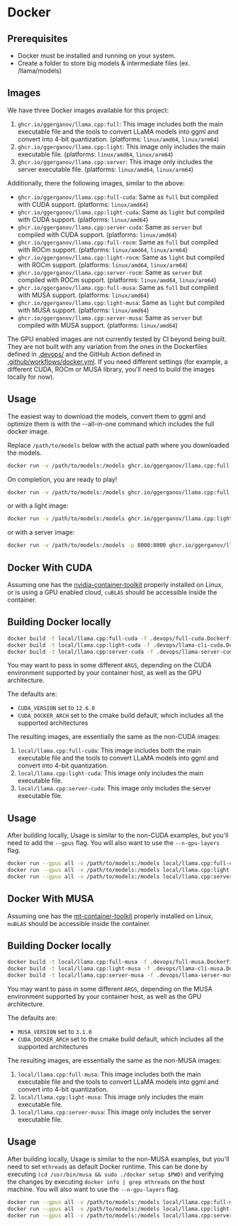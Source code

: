 # Docker

## Prerequisites
* Docker must be installed and running on your system.
* Create a folder to store big models & intermediate files (ex. /llama/models)

## Images
We have three Docker images available for this project:

1. `ghcr.io/ggerganov/llama.cpp:full`: This image includes both the main executable file and the tools to convert LLaMA models into ggml and convert into 4-bit quantization. (platforms: `linux/amd64`, `linux/arm64`)
2. `ghcr.io/ggerganov/llama.cpp:light`: This image only includes the main executable file. (platforms: `linux/amd64`, `linux/arm64`)
3. `ghcr.io/ggerganov/llama.cpp:server`: This image only includes the server executable file. (platforms: `linux/amd64`, `linux/arm64`)

Additionally, there the following images, similar to the above:

- `ghcr.io/ggerganov/llama.cpp:full-cuda`: Same as `full` but compiled with CUDA support. (platforms: `linux/amd64`)
- `ghcr.io/ggerganov/llama.cpp:light-cuda`: Same as `light` but compiled with CUDA support. (platforms: `linux/amd64`)
- `ghcr.io/ggerganov/llama.cpp:server-cuda`: Same as `server` but compiled with CUDA support. (platforms: `linux/amd64`)
- `ghcr.io/ggerganov/llama.cpp:full-rocm`: Same as `full` but compiled with ROCm support. (platforms: `linux/amd64`, `linux/arm64`)
- `ghcr.io/ggerganov/llama.cpp:light-rocm`: Same as `light` but compiled with ROCm support. (platforms: `linux/amd64`, `linux/arm64`)
- `ghcr.io/ggerganov/llama.cpp:server-rocm`: Same as `server` but compiled with ROCm support. (platforms: `linux/amd64`, `linux/arm64`)
- `ghcr.io/ggerganov/llama.cpp:full-musa`: Same as `full` but compiled with MUSA support. (platforms: `linux/amd64`)
- `ghcr.io/ggerganov/llama.cpp:light-musa`: Same as `light` but compiled with MUSA support. (platforms: `linux/amd64`)
- `ghcr.io/ggerganov/llama.cpp:server-musa`: Same as `server` but compiled with MUSA support. (platforms: `linux/amd64`)

The GPU enabled images are not currently tested by CI beyond being built. They are not built with any variation from the ones in the Dockerfiles defined in [.devops/](../.devops/) and the GitHub Action defined in [.github/workflows/docker.yml](../.github/workflows/docker.yml). If you need different settings (for example, a different CUDA, ROCm or MUSA library, you'll need to build the images locally for now).

## Usage

The easiest way to download the models, convert them to ggml and optimize them is with the --all-in-one command which includes the full docker image.

Replace `/path/to/models` below with the actual path where you downloaded the models.

```bash
docker run -v /path/to/models:/models ghcr.io/ggerganov/llama.cpp:full --all-in-one "/models/" 7B
```

On completion, you are ready to play!

```bash
docker run -v /path/to/models:/models ghcr.io/ggerganov/llama.cpp:full --run -m /models/7B/ggml-model-q4_0.gguf -p "Building a website can be done in 10 simple steps:" -n 512
```

or with a light image:

```bash
docker run -v /path/to/models:/models ghcr.io/ggerganov/llama.cpp:light -m /models/7B/ggml-model-q4_0.gguf -p "Building a website can be done in 10 simple steps:" -n 512
```

or with a server image:

```bash
docker run -v /path/to/models:/models -p 8000:8000 ghcr.io/ggerganov/llama.cpp:server -m /models/7B/ggml-model-q4_0.gguf --port 8000 --host 0.0.0.0 -n 512
```

## Docker With CUDA

Assuming one has the [nvidia-container-toolkit](https://github.com/NVIDIA/nvidia-container-toolkit) properly installed on Linux, or is using a GPU enabled cloud, `cuBLAS` should be accessible inside the container.

## Building Docker locally

```bash
docker build -t local/llama.cpp:full-cuda -f .devops/full-cuda.Dockerfile .
docker build -t local/llama.cpp:light-cuda -f .devops/llama-cli-cuda.Dockerfile .
docker build -t local/llama.cpp:server-cuda -f .devops/llama-server-cuda.Dockerfile .
```

You may want to pass in some different `ARGS`, depending on the CUDA environment supported by your container host, as well as the GPU architecture.

The defaults are:

- `CUDA_VERSION` set to `12.6.0`
- `CUDA_DOCKER_ARCH` set to the cmake build default, which includes all the supported architectures

The resulting images, are essentially the same as the non-CUDA images:

1. `local/llama.cpp:full-cuda`: This image includes both the main executable file and the tools to convert LLaMA models into ggml and convert into 4-bit quantization.
2. `local/llama.cpp:light-cuda`: This image only includes the main executable file.
3. `local/llama.cpp:server-cuda`: This image only includes the server executable file.

## Usage

After building locally, Usage is similar to the non-CUDA examples, but you'll need to add the `--gpus` flag. You will also want to use the `--n-gpu-layers` flag.

```bash
docker run --gpus all -v /path/to/models:/models local/llama.cpp:full-cuda --run -m /models/7B/ggml-model-q4_0.gguf -p "Building a website can be done in 10 simple steps:" -n 512 --n-gpu-layers 1
docker run --gpus all -v /path/to/models:/models local/llama.cpp:light-cuda -m /models/7B/ggml-model-q4_0.gguf -p "Building a website can be done in 10 simple steps:" -n 512 --n-gpu-layers 1
docker run --gpus all -v /path/to/models:/models local/llama.cpp:server-cuda -m /models/7B/ggml-model-q4_0.gguf --port 8000 --host 0.0.0.0 -n 512 --n-gpu-layers 1
```

## Docker With MUSA

Assuming one has the [mt-container-toolkit](https://developer.mthreads.com/musa/native) properly installed on Linux, `muBLAS` should be accessible inside the container.

## Building Docker locally

```bash
docker build -t local/llama.cpp:full-musa -f .devops/full-musa.Dockerfile .
docker build -t local/llama.cpp:light-musa -f .devops/llama-cli-musa.Dockerfile .
docker build -t local/llama.cpp:server-musa -f .devops/llama-server-musa.Dockerfile .
```

You may want to pass in some different `ARGS`, depending on the MUSA environment supported by your container host, as well as the GPU architecture.

The defaults are:

- `MUSA_VERSION` set to `3.1.0`
- `CUDA_DOCKER_ARCH` set to the cmake build default, which includes all the supported architectures

The resulting images, are essentially the same as the non-MUSA images:

1. `local/llama.cpp:full-musa`: This image includes both the main executable file and the tools to convert LLaMA models into ggml and convert into 4-bit quantization.
2. `local/llama.cpp:light-musa`: This image only includes the main executable file.
3. `local/llama.cpp:server-musa`: This image only includes the server executable file.

## Usage

After building locally, Usage is similar to the non-MUSA examples, but you'll need to set `mthreads` as default Docker runtime. This can be done by executing `(cd /usr/bin/musa && sudo ./docker setup $PWD)` and verifying the changes by executing `docker info | grep mthreads` on the host machine. You will also want to use the `--n-gpu-layers` flag.

```bash
docker run --gpus all -v /path/to/models:/models local/llama.cpp:full-musa --run -m /models/7B/ggml-model-q4_0.gguf -p "Building a website can be done in 10 simple steps:" -n 512 --n-gpu-layers 1
docker run --gpus all -v /path/to/models:/models local/llama.cpp:light-musa -m /models/7B/ggml-model-q4_0.gguf -p "Building a website can be done in 10 simple steps:" -n 512 --n-gpu-layers 1
docker run --gpus all -v /path/to/models:/models local/llama.cpp:server-musa -m /models/7B/ggml-model-q4_0.gguf --port 8000 --host 0.0.0.0 -n 512 --n-gpu-layers 1
```